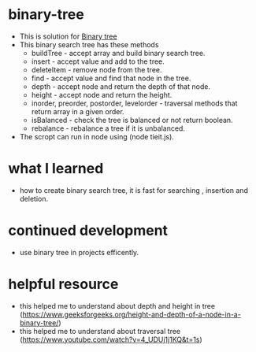# binary-tree
- This is solution for [Binary tree](https://www.theodinproject.com/lessons/javascript-binary-search-trees#assignment)
 - This binary search tree has these methods
   - buildTree - accept array and build binary search tree.
   - insert - accept value and add to the tree.
   - deleteItem - remove node from the tree.
   - find - accept value and find that node in the tree.
   - depth - accept node and return the depth of that node.
   - height - accept node and return the height.
   - inorder, preorder, postorder, levelorder - traversal methods that return array in a given order.
   - isBalanced - check the tree is  balanced or not return boolean.
   - rebalance - rebalance a tree if it is unbalanced.
 - The scropt can run in node using (node tieit.js). 
# what I learned 
- how to create binary search tree, it is fast for searching , insertion and deletion.
# continued development
- use binary tree in projects efficently.
# helpful resource
- this helped me to understand about depth and height in tree (https://www.geeksforgeeks.org/height-and-depth-of-a-node-in-a-binary-tree/)
- this helped me to understand about traversal tree (https://www.youtube.com/watch?v=4_UDUj1j1KQ&t=1s)
